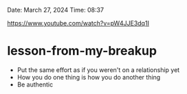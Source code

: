 Date: March 27, 2024
Time:  08:37

https://www.youtube.com/watch?v=pW4JJE3dq1I
# lesson-from-my-breakup
- Put the same effort as if you weren't on a relationship yet
- How you do one thing is how you do another thing
- Be authentic 